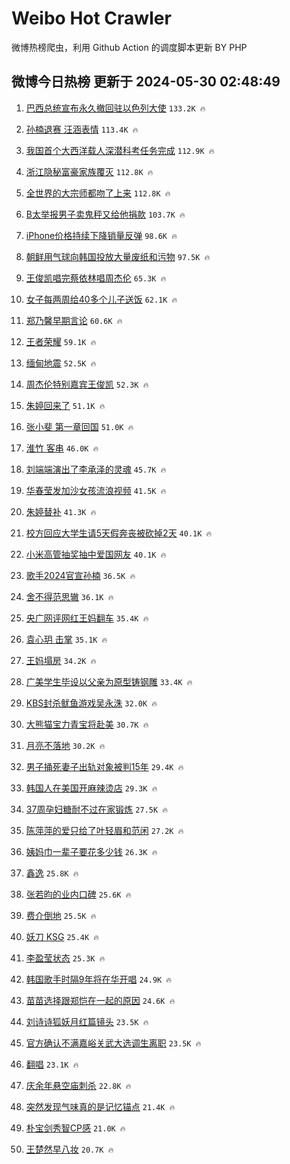 # Weibo Hot Crawler 



微博热榜爬虫，利用 Github Action 的调度脚本更新 BY PHP 


## 微博今日热榜 更新于 2024-05-30 02:48:49 
1. [巴西总统宣布永久撤回驻以色列大使](https://s.weibo.com/weibo?q=%23%E5%B7%B4%E8%A5%BF%E6%80%BB%E7%BB%9F%E5%AE%A3%E5%B8%83%E6%B0%B8%E4%B9%85%E6%92%A4%E5%9B%9E%E9%A9%BB%E4%BB%A5%E8%89%B2%E5%88%97%E5%A4%A7%E4%BD%BF%23&t=31&band_rank=1&Refer=top) `133.2K 🔥` 

1. [孙楠退赛 汪涵表情](https://s.weibo.com/weibo?q=%E5%AD%99%E6%A5%A0%E9%80%80%E8%B5%9B%20%E6%B1%AA%E6%B6%B5%E8%A1%A8%E6%83%85&t=31&band_rank=2&Refer=top) `113.4K 🔥` 

1. [我国首个大西洋载人深潜科考任务完成](https://s.weibo.com/weibo?q=%23%E6%88%91%E5%9B%BD%E9%A6%96%E4%B8%AA%E5%A4%A7%E8%A5%BF%E6%B4%8B%E8%BD%BD%E4%BA%BA%E6%B7%B1%E6%BD%9C%E7%A7%91%E8%80%83%E4%BB%BB%E5%8A%A1%E5%AE%8C%E6%88%90%23&t=31&band_rank=3&Refer=top) `112.9K 🔥` 

1. [浙江隐秘富豪家族覆灭](https://s.weibo.com/weibo?q=%23%E6%B5%99%E6%B1%9F%E9%9A%90%E7%A7%98%E5%AF%8C%E8%B1%AA%E5%AE%B6%E6%97%8F%E8%A6%86%E7%81%AD%23&t=31&band_rank=4&Refer=top) `112.8K 🔥` 

1. [全世界的大宗师都吻了上来](https://s.weibo.com/weibo?q=%E5%85%A8%E4%B8%96%E7%95%8C%E7%9A%84%E5%A4%A7%E5%AE%97%E5%B8%88%E9%83%BD%E5%90%BB%E4%BA%86%E4%B8%8A%E6%9D%A5&t=31&band_rank=5&Refer=top) `112.8K 🔥` 

1. [B太举报男子卖鬼秤又给他捐款](https://s.weibo.com/weibo?q=%23B%E5%A4%AA%E4%B8%BE%E6%8A%A5%E7%94%B7%E5%AD%90%E5%8D%96%E9%AC%BC%E7%A7%A4%E5%8F%88%E7%BB%99%E4%BB%96%E6%8D%90%E6%AC%BE%23&t=31&band_rank=6&Refer=top) `103.7K 🔥` 

1. [iPhone价格持续下降销量反弹](https://s.weibo.com/weibo?q=%23iPhone%E4%BB%B7%E6%A0%BC%E6%8C%81%E7%BB%AD%E4%B8%8B%E9%99%8D%E9%94%80%E9%87%8F%E5%8F%8D%E5%BC%B9%23&t=31&band_rank=7&Refer=top) `98.6K 🔥` 

1. [朝鲜用气球向韩国投放大量废纸和污物](https://s.weibo.com/weibo?q=%23%E6%9C%9D%E9%B2%9C%E7%94%A8%E6%B0%94%E7%90%83%E5%90%91%E9%9F%A9%E5%9B%BD%E6%8A%95%E6%94%BE%E5%A4%A7%E9%87%8F%E5%BA%9F%E7%BA%B8%E5%92%8C%E6%B1%A1%E7%89%A9%23&t=31&band_rank=8&Refer=top) `97.5K 🔥` 

1. [王俊凯唱完蔡依林唱周杰伦](https://s.weibo.com/weibo?q=%23%E7%8E%8B%E4%BF%8A%E5%87%AF%E5%94%B1%E5%AE%8C%E8%94%A1%E4%BE%9D%E6%9E%97%E5%94%B1%E5%91%A8%E6%9D%B0%E4%BC%A6%23&t=31&band_rank=9&Refer=top) `65.3K 🔥` 

1. [女子每两周给40多个儿子送饭](https://s.weibo.com/weibo?q=%23%E5%A5%B3%E5%AD%90%E6%AF%8F%E4%B8%A4%E5%91%A8%E7%BB%9940%E5%A4%9A%E4%B8%AA%E5%84%BF%E5%AD%90%E9%80%81%E9%A5%AD%23&t=31&band_rank=10&Refer=top) `62.1K 🔥` 

1. [郑乃馨早期言论](https://s.weibo.com/weibo?q=%23%E9%83%91%E4%B9%83%E9%A6%A8%E6%97%A9%E6%9C%9F%E8%A8%80%E8%AE%BA%23&t=31&band_rank=11&Refer=top) `60.6K 🔥` 

1. [王者荣耀](https://s.weibo.com/weibo?q=%E7%8E%8B%E8%80%85%E8%8D%A3%E8%80%80&t=31&band_rank=12&Refer=top) `59.1K 🔥` 

1. [缅甸地震](https://s.weibo.com/weibo?q=%E7%BC%85%E7%94%B8%E5%9C%B0%E9%9C%87&t=31&band_rank=13&Refer=top) `52.5K 🔥` 

1. [周杰伦特别嘉宾王俊凯](https://s.weibo.com/weibo?q=%23%E5%91%A8%E6%9D%B0%E4%BC%A6%E7%89%B9%E5%88%AB%E5%98%89%E5%AE%BE%E7%8E%8B%E4%BF%8A%E5%87%AF%23&t=31&band_rank=14&Refer=top) `52.3K 🔥` 

1. [朱婷回来了](https://s.weibo.com/weibo?q=%E6%9C%B1%E5%A9%B7%E5%9B%9E%E6%9D%A5%E4%BA%86&t=31&band_rank=15&Refer=top) `51.1K 🔥` 

1. [张小斐 第一章回国](https://s.weibo.com/weibo?q=%E5%BC%A0%E5%B0%8F%E6%96%90%20%E7%AC%AC%E4%B8%80%E7%AB%A0%E5%9B%9E%E5%9B%BD&t=31&band_rank=16&Refer=top) `51.0K 🔥` 

1. [淮竹 客串](https://s.weibo.com/weibo?q=%E6%B7%AE%E7%AB%B9%20%E5%AE%A2%E4%B8%B2&t=31&band_rank=17&Refer=top) `46.0K 🔥` 

1. [刘端端演出了李承泽的灵魂](https://s.weibo.com/weibo?q=%E5%88%98%E7%AB%AF%E7%AB%AF%E6%BC%94%E5%87%BA%E4%BA%86%E6%9D%8E%E6%89%BF%E6%B3%BD%E7%9A%84%E7%81%B5%E9%AD%82&t=31&band_rank=18&Refer=top) `45.7K 🔥` 

1. [华春莹发加沙女孩流浪视频](https://s.weibo.com/weibo?q=%23%E5%8D%8E%E6%98%A5%E8%8E%B9%E5%8F%91%E5%8A%A0%E6%B2%99%E5%A5%B3%E5%AD%A9%E6%B5%81%E6%B5%AA%E8%A7%86%E9%A2%91%23&t=31&band_rank=19&Refer=top) `41.5K 🔥` 

1. [朱婷替补](https://s.weibo.com/weibo?q=%E6%9C%B1%E5%A9%B7%E6%9B%BF%E8%A1%A5&t=31&band_rank=20&Refer=top) `41.3K 🔥` 

1. [校方回应大学生请5天假奔丧被砍掉2天](https://s.weibo.com/weibo?q=%23%E6%A0%A1%E6%96%B9%E5%9B%9E%E5%BA%94%E5%A4%A7%E5%AD%A6%E7%94%9F%E8%AF%B75%E5%A4%A9%E5%81%87%E5%A5%94%E4%B8%A7%E8%A2%AB%E7%A0%8D%E6%8E%892%E5%A4%A9%23&t=31&band_rank=21&Refer=top) `40.1K 🔥` 

1. [小米高管抽奖抽中爱国网友](https://s.weibo.com/weibo?q=%23%E5%B0%8F%E7%B1%B3%E9%AB%98%E7%AE%A1%E6%8A%BD%E5%A5%96%E6%8A%BD%E4%B8%AD%E7%88%B1%E5%9B%BD%E7%BD%91%E5%8F%8B%23&t=31&band_rank=22&Refer=top) `40.1K 🔥` 

1. [歌手2024官宣孙楠](https://s.weibo.com/weibo?q=%23%E6%AD%8C%E6%89%8B2024%E5%AE%98%E5%AE%A3%E5%AD%99%E6%A5%A0%23&t=31&band_rank=23&Refer=top) `36.5K 🔥` 

1. [舍不得范思辙](https://s.weibo.com/weibo?q=%23%E8%88%8D%E4%B8%8D%E5%BE%97%E8%8C%83%E6%80%9D%E8%BE%99%23&t=31&band_rank=24&Refer=top) `36.1K 🔥` 

1. [央广网评网红王妈翻车](https://s.weibo.com/weibo?q=%23%E5%A4%AE%E5%B9%BF%E7%BD%91%E8%AF%84%E7%BD%91%E7%BA%A2%E7%8E%8B%E5%A6%88%E7%BF%BB%E8%BD%A6%23&t=31&band_rank=25&Refer=top) `35.4K 🔥` 

1. [袁心玥 击掌](https://s.weibo.com/weibo?q=%E8%A2%81%E5%BF%83%E7%8E%A5%20%E5%87%BB%E6%8E%8C&t=31&band_rank=26&Refer=top) `35.1K 🔥` 

1. [王妈塌房](https://s.weibo.com/weibo?q=%E7%8E%8B%E5%A6%88%E5%A1%8C%E6%88%BF&t=31&band_rank=27&Refer=top) `34.2K 🔥` 

1. [广美学生毕设以父亲为原型铸钢雕](https://s.weibo.com/weibo?q=%23%E5%B9%BF%E7%BE%8E%E5%AD%A6%E7%94%9F%E6%AF%95%E8%AE%BE%E4%BB%A5%E7%88%B6%E4%BA%B2%E4%B8%BA%E5%8E%9F%E5%9E%8B%E9%93%B8%E9%92%A2%E9%9B%95%23&t=31&band_rank=28&Refer=top) `33.4K 🔥` 

1. [KBS封杀鱿鱼游戏吴永洙](https://s.weibo.com/weibo?q=%23KBS%E5%B0%81%E6%9D%80%E9%B1%BF%E9%B1%BC%E6%B8%B8%E6%88%8F%E5%90%B4%E6%B0%B8%E6%B4%99%23&t=31&band_rank=29&Refer=top) `32.0K 🔥` 

1. [大熊猫宝力青宝将赴美](https://s.weibo.com/weibo?q=%23%E5%A4%A7%E7%86%8A%E7%8C%AB%E5%AE%9D%E5%8A%9B%E9%9D%92%E5%AE%9D%E5%B0%86%E8%B5%B4%E7%BE%8E%23&t=31&band_rank=30&Refer=top) `30.7K 🔥` 

1. [月亮不落地](https://s.weibo.com/weibo?q=%E6%9C%88%E4%BA%AE%E4%B8%8D%E8%90%BD%E5%9C%B0&t=31&band_rank=31&Refer=top) `30.2K 🔥` 

1. [男子捅死妻子出轨对象被判15年](https://s.weibo.com/weibo?q=%23%E7%94%B7%E5%AD%90%E6%8D%85%E6%AD%BB%E5%A6%BB%E5%AD%90%E5%87%BA%E8%BD%A8%E5%AF%B9%E8%B1%A1%E8%A2%AB%E5%88%A415%E5%B9%B4%23&t=31&band_rank=32&Refer=top) `29.4K 🔥` 

1. [韩国人在美国开麻辣烫店](https://s.weibo.com/weibo?q=%23%E9%9F%A9%E5%9B%BD%E4%BA%BA%E5%9C%A8%E7%BE%8E%E5%9B%BD%E5%BC%80%E9%BA%BB%E8%BE%A3%E7%83%AB%E5%BA%97%23&t=31&band_rank=33&Refer=top) `29.3K 🔥` 

1. [37周孕妇糖耐不过在家锻炼](https://s.weibo.com/weibo?q=%2337%E5%91%A8%E5%AD%95%E5%A6%87%E7%B3%96%E8%80%90%E4%B8%8D%E8%BF%87%E5%9C%A8%E5%AE%B6%E9%94%BB%E7%82%BC%23&t=31&band_rank=34&Refer=top) `27.5K 🔥` 

1. [陈萍萍的爱只给了叶轻眉和范闲](https://s.weibo.com/weibo?q=%E9%99%88%E8%90%8D%E8%90%8D%E7%9A%84%E7%88%B1%E5%8F%AA%E7%BB%99%E4%BA%86%E5%8F%B6%E8%BD%BB%E7%9C%89%E5%92%8C%E8%8C%83%E9%97%B2&t=31&band_rank=35&Refer=top) `27.2K 🔥` 

1. [姨妈巾一辈子要花多少钱](https://s.weibo.com/weibo?q=%23%E5%A7%A8%E5%A6%88%E5%B7%BE%E4%B8%80%E8%BE%88%E5%AD%90%E8%A6%81%E8%8A%B1%E5%A4%9A%E5%B0%91%E9%92%B1%23&t=31&band_rank=36&Refer=top) `26.3K 🔥` 

1. [鑫逸](https://s.weibo.com/weibo?q=%E9%91%AB%E9%80%B8&t=31&band_rank=37&Refer=top) `25.8K 🔥` 

1. [张若昀的业内口碑](https://s.weibo.com/weibo?q=%23%E5%BC%A0%E8%8B%A5%E6%98%80%E7%9A%84%E4%B8%9A%E5%86%85%E5%8F%A3%E7%A2%91%23&t=31&band_rank=38&Refer=top) `25.6K 🔥` 

1. [费介倒地](https://s.weibo.com/weibo?q=%23%E8%B4%B9%E4%BB%8B%E5%80%92%E5%9C%B0%23&t=31&band_rank=39&Refer=top) `25.5K 🔥` 

1. [妖刀 KSG](https://s.weibo.com/weibo?q=%E5%A6%96%E5%88%80%20KSG&t=31&band_rank=40&Refer=top) `25.4K 🔥` 

1. [李盈莹状态](https://s.weibo.com/weibo?q=%E6%9D%8E%E7%9B%88%E8%8E%B9%E7%8A%B6%E6%80%81&t=31&band_rank=41&Refer=top) `25.3K 🔥` 

1. [韩国歌手时隔9年将在华开唱](https://s.weibo.com/weibo?q=%23%E9%9F%A9%E5%9B%BD%E6%AD%8C%E6%89%8B%E6%97%B6%E9%9A%949%E5%B9%B4%E5%B0%86%E5%9C%A8%E5%8D%8E%E5%BC%80%E5%94%B1%23&t=31&band_rank=42&Refer=top) `24.9K 🔥` 

1. [苗苗选择跟郑恺在一起的原因](https://s.weibo.com/weibo?q=%23%E8%8B%97%E8%8B%97%E9%80%89%E6%8B%A9%E8%B7%9F%E9%83%91%E6%81%BA%E5%9C%A8%E4%B8%80%E8%B5%B7%E7%9A%84%E5%8E%9F%E5%9B%A0%23&t=31&band_rank=43&Refer=top) `24.6K 🔥` 

1. [刘诗诗狐妖月红篇镜头](https://s.weibo.com/weibo?q=%23%E5%88%98%E8%AF%97%E8%AF%97%E7%8B%90%E5%A6%96%E6%9C%88%E7%BA%A2%E7%AF%87%E9%95%9C%E5%A4%B4%23&t=31&band_rank=44&Refer=top) `23.5K 🔥` 

1. [官方确认不满嘉峪关武大选调生离职](https://s.weibo.com/weibo?q=%23%E5%AE%98%E6%96%B9%E7%A1%AE%E8%AE%A4%E4%B8%8D%E6%BB%A1%E5%98%89%E5%B3%AA%E5%85%B3%E6%AD%A6%E5%A4%A7%E9%80%89%E8%B0%83%E7%94%9F%E7%A6%BB%E8%81%8C%23&t=31&band_rank=45&Refer=top) `23.5K 🔥` 

1. [翻唱](https://s.weibo.com/weibo?q=%E7%BF%BB%E5%94%B1&t=31&band_rank=46&Refer=top) `23.1K 🔥` 

1. [庆余年悬空庙刺杀](https://s.weibo.com/weibo?q=%23%E5%BA%86%E4%BD%99%E5%B9%B4%E6%82%AC%E7%A9%BA%E5%BA%99%E5%88%BA%E6%9D%80%23&t=31&band_rank=47&Refer=top) `22.8K 🔥` 

1. [突然发现气味真的是记忆锚点](https://s.weibo.com/weibo?q=%23%E7%AA%81%E7%84%B6%E5%8F%91%E7%8E%B0%E6%B0%94%E5%91%B3%E7%9C%9F%E7%9A%84%E6%98%AF%E8%AE%B0%E5%BF%86%E9%94%9A%E7%82%B9%23&t=31&band_rank=48&Refer=top) `21.4K 🔥` 

1. [朴宝剑秀智CP感](https://s.weibo.com/weibo?q=%23%E6%9C%B4%E5%AE%9D%E5%89%91%E7%A7%80%E6%99%BACP%E6%84%9F%23&t=31&band_rank=49&Refer=top) `21.0K 🔥` 

1. [王楚然早八妆](https://s.weibo.com/weibo?q=%23%E7%8E%8B%E6%A5%9A%E7%84%B6%E6%97%A9%E5%85%AB%E5%A6%86%23&t=31&band_rank=50&Refer=top) `20.7K 🔥` 

